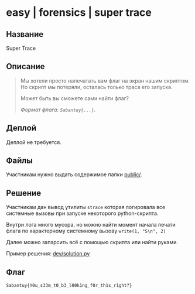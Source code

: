 # easy | forensics | super trace

## Название

Super Trace

## Описание

> Мы хотели просто напечатать вам флаг на экран нашим скриптом. Но скрипт мы потеряли, осталась только траса его запуска. 
> 
> Может быть вы сможете сами найти флаг?
> 
> _Формат флага: `Sabantuy{...}`._

## Деплой

Деплой не требуется.

## Файлы

Участникам нужно выдать содержимое папки [public/](public/).

## Решение

Участникам дан вывод утилиты `strace` которая логировала все системные вызовы при запуске некоторого python-скрипта.

Внутри лога много мусора, но можно найти момент начала печати флага по характерному системному вызову `write(1, "S\n", 2)`

Далее можно запарсить всё с помощью скрипта или найти руками.

Пример решения: [dev/solution.py](dev/solution.py)

## Флаг

```
Sabantuy{Y0u_s33m_t0_b3_l00k1ng_f0r_th1s_r1ght?}
```
